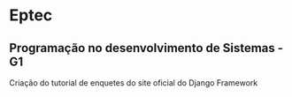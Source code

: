 # Eptec

## Programação no desenvolvimento de Sistemas - G1
Criação do tutorial de enquetes do site oficial do Django Framework
